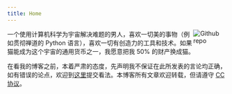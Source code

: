 ```yaml
---
title: Home
---
```


[<img src="https://avatars0.githubusercontent.com/u/4783781?s=460&v=4" style="max-width:15%;min-width:40px;float:right;" alt="Github repo" />](https://github.com/yihui/hugo-ivy)

一个使用计算机科学为宇宙解决难题的男人，喜欢一切美的事物（例如贯彻禅道的 Python 语言），喜欢一切有创造力的工具和技术。如果猫能成为这个宇宙的通用货币之一，我愿意把我 50% 的财产换成猫。

在看我的博客之前，本着严肃的态度，先声明我不保证在此所发表的言论均正确，如有错误的论点，欢迎到[这里](https://github.com/nekocode/nekocode.cn/issues)提交看法。本博客所有文章欢迎转载，但请遵守 [CC 协议](https://creativecommons.org/licenses/by-nc-sa/3.0/)。

